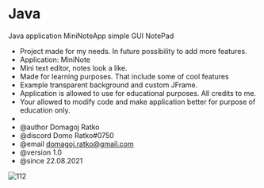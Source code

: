 # Java
Java application MiniNoteApp simple GUI NotePad

 * Project made for my needs. In future possibility to add more features.
 * Application: MiniNote
 * Mini text editor, notes look a like.
 * Made for learning purposes. That include some of cool features
 * Example transparent background and custom JFrame.
 * Application is allowed to use for educational purposes. All credits to me.
 * Your allowed to modify code and make application better for purpose of education only.
 * 
 * @author  Domagoj Ratko
 * @discord Domo Ratko#0750
 * @email   domagoj.ratko@gmail.com
 * @version 1.0
 * @since   22.08.2021

![112](https://user-images.githubusercontent.com/62218857/150673896-2029465b-0bb8-4c4d-84d6-c03b71c9c8ce.PNG)

